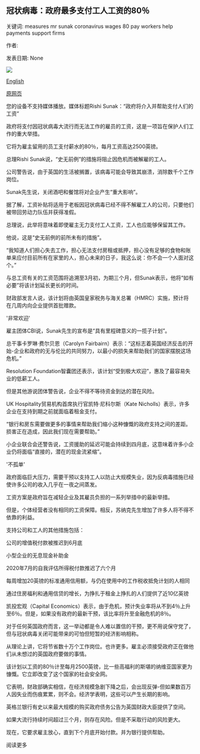 ## 冠状病毒：政府最多支付工人工资的80％

关键词: measures mr sunak coronavirus wages 80 pay workers help payments support firms

作者: 

发表日期: None

![](https://ichef.bbci.co.uk/images/ic/1024x576/p0876l4z.jpg)

[English](Coronavirus%3A%20Government%20to%20pay%20up%20to%2080%25%20of%20workers%27%20wages.md)

[原网页](https://www.bbc.com/news/business-51982005)

您的设备不支持媒体播放。媒体标题Rishi Sunak：“政府将介入并帮助支付人们的工资”

政府将支付因冠状病毒大流行而无法工作的雇员的工资，这是一项旨在保护人们工作的重大举措。

它将为雇主留用的员工支付薪水的80％，每月工资高达2500英镑。

总理Rishi Sunak说，“史无前例”的措施将阻止因危机而被解雇的工人。

公司警告说，由于英国的生活被搁置，该病毒可能会导致其崩溃，消除数千个工作岗位。

Sunak先生说，关闭酒吧和餐馆将对企业产生“重大影响”。

据了解，工资补贴将适用于老板因冠状病毒已经不得不解雇工人的公司，只要他们被带回劳动力队伍并获得准假。

总理说，此举将意味着即使雇主无力支付工人工资，工人也应能够保留其工作。

他说，这是“史无前例的前所未有的措施”。

“我知道人们担心失去工作，担心无法支付房租或抵押，担心没有足够的食物和账单来应付目前所有在家里的人，担心未来的日子，我这么说：你不会一个人面对这个。”

与总工资有关的工资范围将追溯至3月初，为期三个月，但Sunak表示，他将“如有必要”将该计划延长更长的时间。

财政部发言人说，该计划将由英国皇家税务与海关总署（HMRC）实施，预计将在几周内向企业提供首批赠款。

'非常欢迎'

雇主团体CBI说，Sunak先生的宣布是“具有里程碑意义的一揽子计划”。

总干事卡罗琳·费尔贝恩（Carolyn Fairbairn）表示：“这标志着英国经济反击的开始-企业和政府的无与伦比的共同努力，以最小的损失来帮助我们的国家摆脱这场危机。”

Resolution Foundation智囊团还表示，该计划“受到极大欢迎”，惠及了最容易失业的低薪工人。

但是其他游说团体警告说，企业不得不等待资金到达的潜在风险。

UK Hospitality贸易机构首席执行官凯特·尼科尔斯（Kate Nicholls）表示，许多企业在支持到期之前就面临着租金支付。

“银行和房东需要做更多的事情来帮助我们缩小这种慷慨的政府支持之间的差距。损害正在造成，因此我们现在需要帮助。”

小企业联合会还警告说，工资援助的延迟可能会持续到四月底，这意味着许多小企业仍将面临“直接的，潜在的现金流紧缩”。

'不孤单'

政府面临巨大压力，需要干预以支持工人以防止大规模失业，因为反病毒措施已经使许多公司的收入几乎在一夜之间蒸发。

工资方案是政府旨在减轻企业及其雇员负担的一系列举措中的最新举措。

但是，个体经营者没有相同的工资保障。相反，苏纳克先生增加了许多人将不得不依靠的利益。

支持公司和工人的其他措施包括：

公司的增值税付款被推迟到6月底

小型企业的无息现金补助金

2020年7月的自我评估所得税付款推迟了六个月

每周增加20英镑的标准通用信用额，与仍在使用中的工作税收抵免计划的人相同

通过住房福利和通用信贷的增长，为挣扎于租金上挣扎的人们提供了近10亿英镑

凯投宏观（Capital Economics）表示，由于危机，预计失业率将从不到4％上升至6％。但是，如果没有政府的最新干预，该比率将升至金融危机的8％。

对于任何英国政府而言，这一举动都是令人难以置信的干预，更不用说保守党了，但与冠状病毒关闭可能带来的可怕但短暂的经济影响相称。

从理论上讲，它将节省数十万个工作岗位。也许更多。雇主必须接受政府正在做他们从未想过的英国政府要做的事情。

该计划以工资的80％计至每月2500英镑，比一些高福利的斯堪的纳维亚国家更为慷慨。它立即改变了这个国家的社会安全网。

它表明，财政部确实相信，在经济规模急剧下降之后，会出现反弹-但如果数百万人因失业而伤痕累累，则不会。经济学表明，这些可以产生长期的影响。

英格兰银行有史以来最大规模的购买政府债务公告为英国财政大臣提供了空间。

如果大流行持续时间超过三个月，则存在风险。但是不采取行动的风险更大。

现在，它要求雇主放心，直到下个月底开始付款。并为银行提供帮助。

阅读更多